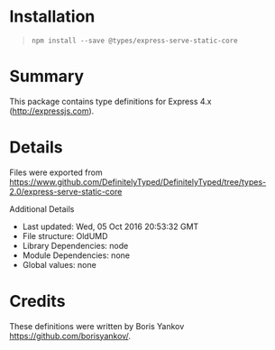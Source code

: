 # Installation
> `npm install --save @types/express-serve-static-core`

# Summary
This package contains type definitions for Express 4.x (http://expressjs.com).

# Details
Files were exported from https://www.github.com/DefinitelyTyped/DefinitelyTyped/tree/types-2.0/express-serve-static-core

Additional Details
 * Last updated: Wed, 05 Oct 2016 20:53:32 GMT
 * File structure: OldUMD
 * Library Dependencies: node
 * Module Dependencies: none
 * Global values: none

# Credits
These definitions were written by Boris Yankov <https://github.com/borisyankov/>.
